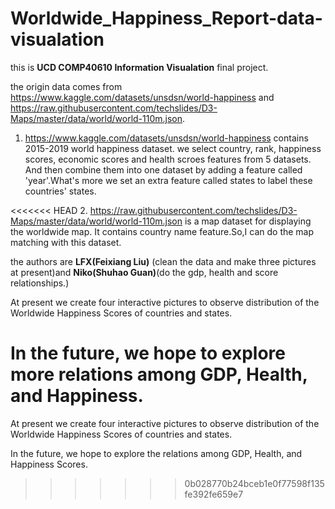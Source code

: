 # Worldwide_Happiness_Report-data-visualation

this is **UCD COMP40610 Information Visualation** final project.

the origin data comes from https://www.kaggle.com/datasets/unsdsn/world-happiness and https://raw.githubusercontent.com/techslides/D3-Maps/master/data/world/world-110m.json.

1. https://www.kaggle.com/datasets/unsdsn/world-happiness contains 2015-2019 world happiness dataset. we select country, rank, happiness scores, economic scores and health scroes features from 5 datasets. And then combine them into one dataset by adding a feature called 'year'.What's more we set an extra feature called states to label these countries' states.

<<<<<<< HEAD
2. https://raw.githubusercontent.com/techslides/D3-Maps/master/data/world/world-110m.json is a map dataset for displaying the worldwide map. It contains country name feature.So,I can do the map matching with this dataset.

the authors are **LFX(Feixiang Liu)** (clean the data and make three pictures at present)and **Niko(Shuhao Guan)**(do the gdp, health and score relationships.)

At present we create four interactive pictures to observe distribution of the Worldwide Happiness Scores of countries and states.

In the future, we  hope to explore more relations among GDP, Health, and Happiness.
=======
At present we create four interactive pictures to observe distribution of the Worldwide Happiness Scores of countries and states.

In the future, we  hope to explore the relations among GDP, Health, and Happiness Scores.
>>>>>>> 0b028770b24bceb1e0f77598f135fe392fe659e7
